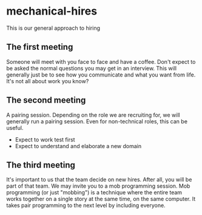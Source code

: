 # mechanical-hires
This is our general approach to hiring

## The first meeting
Someone will meet with you face to face and have a coffee. Don't expect to be asked the normal questions you may get in an interview. This will generally just be to see how you communicate and what you want from life. It's not all about work you know?

## The second meeting
A pairing session. 
Depending on the role we are recruiting for, we will generally run a pairing session. Even for non-technical roles, this can be useful.
  - Expect to work test first
  - Expect to understand and elaborate a new domain
  
## The third meeting
It's important to us that the team decide on new hires. After all, you will be part of that team.
We may invite you to a mob programming session. Mob programming (or just "mobbing") is a technique where the entire team works together on a single story at the same time, on the same computer. It takes pair programming to the next level by including everyone.
